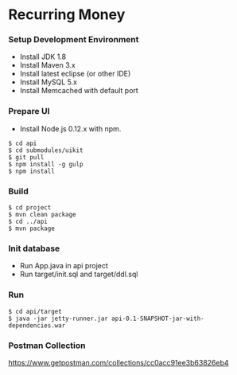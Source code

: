 # Recurring Money

### Setup Development Environment

* Install JDK 1.8
* Install Maven 3.x
* Install latest eclipse (or other IDE)
* Install MySQL 5.x
* Install Memcached with default port

### Prepare UI

* Install Node.js 0.12.x with npm.

```
$ cd api
$ cd submodules/uikit
$ git pull
$ npm install -g gulp
$ npm install
```

### Build

```
$ cd project
$ mvn clean package
$ cd ../api
$ mvn package
```

### Init database

* Run App.java in api project
* Run target/init.sql and target/ddl.sql

### Run

```
$ cd api/target
$ java -jar jetty-runner.jar api-0.1-SNAPSHOT-jar-with-dependencies.war
```

### Postman Collection
https://www.getpostman.com/collections/cc0acc91ee3b63826eb4